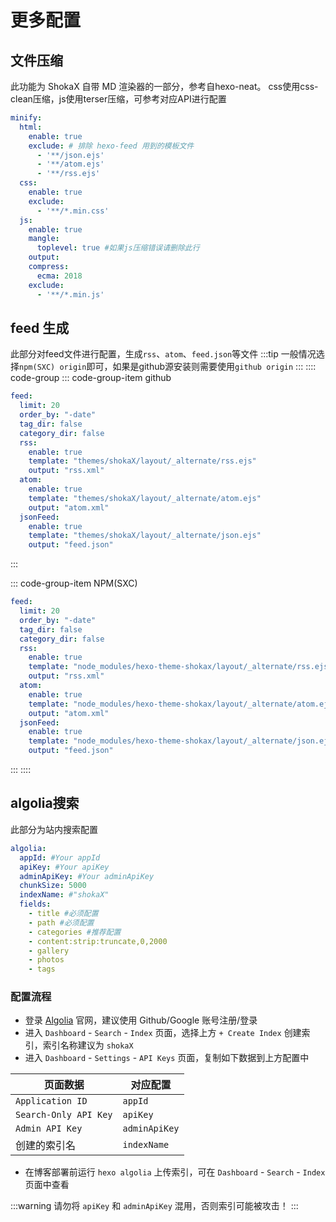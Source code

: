 # 更多配置
## 文件压缩
此功能为 ShokaX 自带 MD 渲染器的一部分，参考自hexo-neat。
css使用css-clean压缩，js使用terser压缩，可参考对应API进行配置
```yaml
minify:
  html:
    enable: true
    exclude: # 排除 hexo-feed 用到的模板文件
      - '**/json.ejs'
      - '**/atom.ejs'
      - '**/rss.ejs'
  css:
    enable: true
    exclude:
      - '**/*.min.css'
  js:
    enable: true
    mangle:
      toplevel: true #如果js压缩错误请删除此行
    output:
    compress:
      ecma: 2018
    exclude:
      - '**/*.min.js'
```

## feed 生成
此部分对feed文件进行配置，生成`rss`、`atom`、`feed.json`等文件
:::tip
一般情况选择`npm(SXC) origin`即可，如果是github源安装则需要使用`github origin`
:::
:::: code-group
::: code-group-item github
```yaml
feed:
  limit: 20
  order_by: "-date"
  tag_dir: false
  category_dir: false
  rss:
    enable: true
    template: "themes/shokaX/layout/_alternate/rss.ejs"
    output: "rss.xml"
  atom:
    enable: true
    template: "themes/shokaX/layout/_alternate/atom.ejs"
    output: "atom.xml"
  jsonFeed:
    enable: true
    template: "themes/shokaX/layout/_alternate/json.ejs"
    output: "feed.json"
```
:::

::: code-group-item NPM(SXC)
```yaml
feed:
  limit: 20
  order_by: "-date"
  tag_dir: false
  category_dir: false
  rss:
    enable: true
    template: "node_modules/hexo-theme-shokax/layout/_alternate/rss.ejs"
    output: "rss.xml"
  atom:
    enable: true
    template: "node_modules/hexo-theme-shokax/layout/_alternate/atom.ejs"
    output: "atom.xml"
  jsonFeed:
    enable: true
    template: "node_modules/hexo-theme-shokax/layout/_alternate/json.ejs"
    output: "feed.json"
```
:::
::::

## algolia搜索
此部分为站内搜索配置
```yaml
algolia:
  appId: #Your appId
  apiKey: #Your apiKey
  adminApiKey: #Your adminApiKey
  chunkSize: 5000
  indexName: #"shokaX"
  fields:
    - title #必须配置
    - path #必须配置
    - categories #推荐配置
    - content:strip:truncate,0,2000
    - gallery
    - photos
    - tags
```
### 配置流程
- 登录 [Algolia](https://www.algolia.com/) 官网，建议使用 Github/Google 账号注册/登录
- 进入 `Dashboard` - `Search` - `Index` 页面，选择上方 `+ Create Index` 创建索引，索引名称建议为 `shokaX`
- 进入 `Dashboard` - `Settings` - `API Keys` 页面，复制如下数据到上方配置中

|页面数据|对应配置|
|-|-|
|`Application ID`|`appId`|
|`Search-Only API Key`|`apiKey`|
|`Admin API Key`|`adminApiKey`|
|创建的索引名|`indexName`|

- 在博客部署前运行 `hexo algolia` 上传索引，可在 `Dashboard` - `Search` - `Index` 页面中查看

:::warning
请勿将 `apiKey` 和 `adminApiKey` 混用，否则索引可能被攻击！
:::